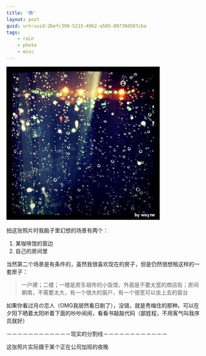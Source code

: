 ```yaml
---
title: '雨'
layout: post
guid: urn:uuid:2befc398-5215-49b2-a505-89730d507cba
tags:
    - rain
    - photo
    - misc
---
```


![](/media/images/2010/10/29/rain.jpg)

拍这张照片时我脑子里幻想的场景有两个：

1. 某咖啡馆的窗边
2. 自己的房间里

当然第二个场景是有条件的，虽然我很喜欢现在的房子，但是仍然很想租这样的一套房子：

> 一户建；二楼；一楼是房东祖传的小饭馆，外面是不要太宽的商店街；房间朝南，不需要太大，有一个很大的窗户，有一个很宽可以坐上去的窗台

如果你看过月の恋人（OMG我居然看日剧了），没错，就是秀梅住的那种。可以在夕阳下晒着太阳听着下面的吵吵闹闹，看看书敲敲代码（鄙姓程，不用客气叫我序员就好）

－－－－－－－－－－－－现实的分割线－－－－－－－－－－－－

这张照片实际摄于某个正在公司加班的夜晚

